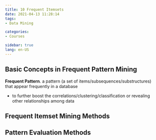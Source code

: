 ```yaml
---
title: 10 Frequent Itemsets
date: 2021-04-13 11:28:14
tags: 
- Data Mining

categories: 
- Courses

sidebar: true
lang: en-US
---
```



<!-- more -->


## Basic Concepts in Frequent Pattern Mining

**Frequent Pattern**. a pattern (a set of items/subsequences/substructures) that appear frequently in a database
- to further boost the correlations/clustering/classification or revealing other relationships among data







## Frequent Itemset Mining Methods



## Pattern Evaluation Methods
